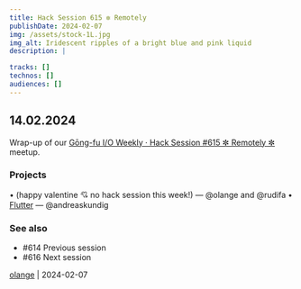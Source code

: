 ```yaml
---
title: Hack Session 615 ✼ Remotely
publishDate: 2024-02-07
img: /assets/stock-1L.jpg
img_alt: Iridescent ripples of a bright blue and pink liquid
description: |

tracks: []
technos: []
audiences: []
---
```


## 14.02.2024

Wrap-up of our [Gōng-fu I/O Weekly · Hack Session #615 ✼ Remotely ✼](https://www.meetup.com/gōngfuio/events/298784035/) meetup.

### Projects

• (happy valentine 💘 no hack session this week!) — @olange and @rudifa
• [Flutter](https://flutter.dev) — @andreaskundig

### See also

* #614 Previous session
* #616 Next session

[olange](https://github.com/olange) | 2024-02-07


